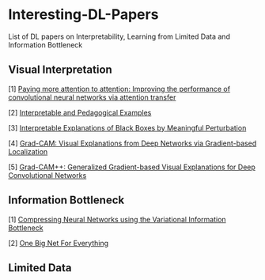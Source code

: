 # Interesting-DL-Papers
List of DL papers on Interpretability, Learning from Limited Data and Information Bottleneck

## Visual Interpretation
[1] [Paying more attention to attention: Improving the performance of convolutional neural networks via attention transfer](https://arxiv.org/pdf/1612.03928.pdf)

[2] [Interpretable and Pedagogical Examples](https://arxiv.org/pdf/1711.00694.pdf)

[3] [Interpretable Explanations of Black Boxes by Meaningful Perturbation](https://arxiv.org/pdf/1704.03296.pdf)

[4] [Grad-CAM: Visual Explanations from Deep Networks via Gradient-based Localization](https://arxiv.org/pdf/1610.02391.pdf)

[5] [Grad-CAM++: Generalized Gradient-based Visual Explanations for Deep Convolutional Networks](https://arxiv.org/pdf/1610.02391.pdf)


## Information Bottleneck
[1] [Compressing Neural Networks using the Variational Information Bottleneck](https://arxiv.org/pdf/1802.10399.pdf)

[2] [One Big Net For Everything](https://arxiv.org/pdf/1802.08864.pdf)

## Limited Data





